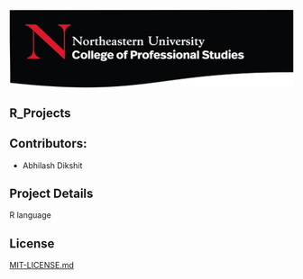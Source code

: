 ![](/Images/NU.png)
## R_Projects

## Contributors:
- Abhilash Dikshit 

## Project Details
R language

## License
[MIT-LICENSE.md](LICENSE.md)